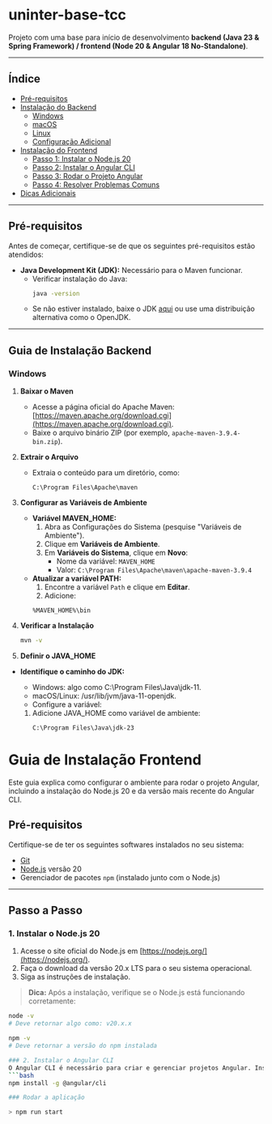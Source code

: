 # uninter-base-tcc

Projeto com uma base para início de desenvolvimento **backend (Java 23 & Spring Framework) / frontend (Node 20 & Angular 18 No-Standalone)**.

---

## Índice

- [Pré-requisitos](#pré-requisitos)
- [Instalação do Backend](#instalação-do-backend)
  - [Windows](#windows)
  - [macOS](#macos)
  - [Linux](#linux)
  - [Configuração Adicional](#configuração-adicional)
- [Instalação do Frontend](#instalação-do-frontend)
  - [Passo 1: Instalar o Node.js 20](#passo-1-instalar-o-nodejs-20)
  - [Passo 2: Instalar o Angular CLI](#passo-2-instalar-o-angular-cli)
  - [Passo 3: Rodar o Projeto Angular](#passo-3-rodar-o-projeto-angular)
  - [Passo 4: Resolver Problemas Comuns](#passo-4-resolver-problemas-comuns)
- [Dicas Adicionais](#dicas-adicionais)

---

## Pré-requisitos

Antes de começar, certifique-se de que os seguintes pré-requisitos estão atendidos:

- **Java Development Kit (JDK):** Necessário para o Maven funcionar.
  - Verificar instalação do Java:
    ```bash
    java -version
    ```
  - Se não estiver instalado, baixe o JDK [aqui](https://www.oracle.com/java/technologies/javase-downloads.html) ou use uma distribuição alternativa como o OpenJDK.

---

## Guia de Instalação Backend

### Windows

1. **Baixar o Maven**
   - Acesse a página oficial do Apache Maven: [https://maven.apache.org/download.cgi](https://maven.apache.org/download.cgi).
   - Baixe o arquivo binário ZIP (por exemplo, `apache-maven-3.9.4-bin.zip`).

2. **Extrair o Arquivo**
   - Extraia o conteúdo para um diretório, como:
     ```
     C:\Program Files\Apache\maven
     ```

3. **Configurar as Variáveis de Ambiente**
   - **Variável MAVEN_HOME:**
     1. Abra as Configurações do Sistema (pesquise "Variáveis de Ambiente").
     2. Clique em **Variáveis de Ambiente**.
     3. Em **Variáveis do Sistema**, clique em **Novo**:
        - Nome da variável: `MAVEN_HOME`
        - Valor: `C:\Program Files\Apache\maven\apache-maven-3.9.4`
   - **Atualizar a variável PATH:**
     1. Encontre a variável `Path` e clique em **Editar**.
     2. Adicione:
       ```
       %MAVEN_HOME%\bin
       ```

4. **Verificar a Instalação**
   ```bash
   mvn -v

5. **Definir o JAVA_HOME**
- **Identifique o caminho do JDK:**

    - Windows: algo como C:\Program Files\Java\jdk-11.
    - macOS/Linux: /usr/lib/jvm/java-11-openjdk.
    - Configure a variável:

    1. Adicione JAVA_HOME como variável de ambiente:
       ```
       C:\Program Files\Java\jdk-23
       ```
# Guia de Instalação Frontend

Este guia explica como configurar o ambiente para rodar o projeto Angular, incluindo a instalação do Node.js 20 e da versão mais recente do Angular CLI.

## Pré-requisitos

Certifique-se de ter os seguintes softwares instalados no seu sistema:
- [Git](https://git-scm.com/)
- [Node.js](https://nodejs.org/) versão 20
- Gerenciador de pacotes `npm` (instalado junto com o Node.js)

---

## Passo a Passo

### 1. Instalar o Node.js 20
1. Acesse o site oficial do Node.js em [https://nodejs.org/](https://nodejs.org/).
2. Faça o download da versão 20.x LTS para o seu sistema operacional.
3. Siga as instruções de instalação.

> **Dica:** Após a instalação, verifique se o Node.js está funcionando corretamente:
```bash
node -v
# Deve retornar algo como: v20.x.x

npm -v
# Deve retornar a versão do npm instalada

### 2. Instalar o Angular CLI
O Angular CLI é necessário para criar e gerenciar projetos Angular. Instale a versão mais recente globalmente:
```bash
npm install -g @angular/cli

### Rodar a aplicação

> npm run start

